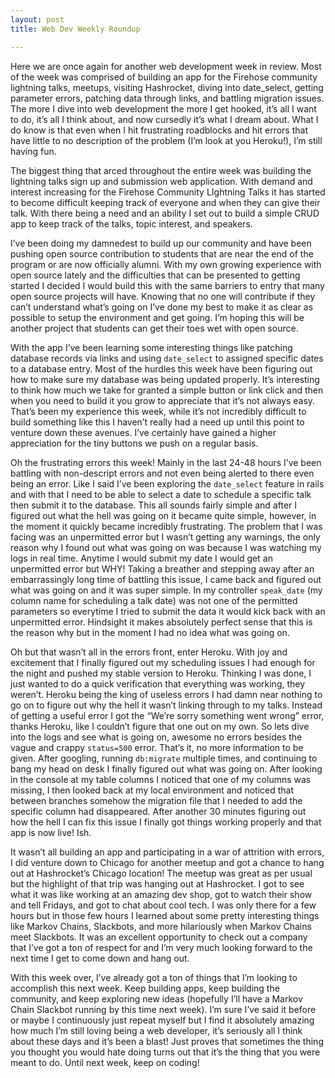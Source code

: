```yaml
---
layout: post
title: Web Dev Weekly Roundup

---
```




Here we are once again for another web development week in review. Most of the week was comprised of building an app for the Firehose community lightning talks, meetups, visiting Hashrocket, diving into date_select, getting parameter errors, patching data through links, and battling migration issues. The more I dive into web development the more I get hooked, it’s all I want to do, it’s all I think about, and now cursedly it’s what I dream about. What I do know is that even when I hit frustrating roadblocks and hit errors that have little to no description of the problem (I’m look at you Heroku!), I’m still having fun.

The biggest thing that arced throughout the entire week was building the lightning talks sign up and submission web application. With demand and interest increasing for the Firehose Community LIghtning Talks it has started to become difficult keeping track of everyone and when they can give their talk. With there being a need and an ability I set out to build a simple CRUD app to keep track of the talks, topic interest, and speakers.

I’ve been doing my damnedest to build up our community and have been pushing open source contribution to students that are near the end of the program or are now officially alumni. With my own growing experience with open source lately and the difficulties that can be presented to getting started I decided I would build this with the same barriers to entry that many open source projects will have. Knowing that no one will contribute if they can’t understand what’s going on I’ve done my best to make it as clear as possible to setup the environment and get going. I’m hoping this will be another project that students can get their toes wet with open source.

With the app I’ve been learning some interesting things like patching database records via links and using `date_select` to assigned specific dates to a database entry. Most of the hurdles this week have been figuring out how to make sure my database was being updated properly. It’s interesting to think how much we take for granted a simple button or link click and then when you need to build it you grow to appreciate that it’s not always easy. That’s been my experience this week, while it’s not incredibly difficult to build something like this I haven’t really had a need up until this point to venture down these avenues. I’ve certainly have gained a higher appreciation for the tiny buttons we push on a regular basis.

Oh the frustrating errors this week! Mainly in the last 24-48 hours I’ve been battling with non-descript errors and not even being alerted to there even being an error. Like I said I’ve been exploring the `date_select` feature in rails and with that I need to be able to select a date to schedule a specific talk then submit it to the database. This all sounds fairly simple and after I figured out what the hell was going on it became quite simple, however, in the moment it quickly became incredibly frustrating. The problem that I was facing was an unpermitted error but I wasn’t getting any warnings, the only reason why I found out what was going on was because I was watching my logs in real time. Anytime I would submit my date I would get an unpermitted error but WHY! Taking a breather and stepping away after an embarrassingly long time of battling this issue, I came back and figured out what was going on and it was super simple. In my controller `speak_date` (my column name for scheduling a talk date) was not one of the permitted parameters so everytime I tried to submit the data it would kick back with an unpermitted error. Hindsight it makes absolutely perfect sense that this is the reason why but in the moment I had no idea what was going on.

Oh but that wasn’t all in the errors front, enter Heroku. With joy and excitement that I finally figured out my scheduling issues I had enough for the night and pushed my stable version to Heroku. Thinking I was done, I just wanted to do a quick verification that everything was working, they weren’t. Heroku being the king of useless errors I had damn near nothing to go on to figure out why the hell it wasn’t linking through to my talks. Instead of getting a useful error I got the “We’re sorry something went wrong” error, thanks Heroku, like I couldn’t figure that one out on my own. So lets dive into the logs and see what is going on, awesome no errors besides the vague and crappy `status=500` error. That’s it, no more information to be given. After googling, running `db:migrate` multiple times, and continuing to bang my head on desk I finally figured out what was going on. After looking in the console at my table columns I noticed that one of my columns was missing, I then looked back at my local environment and noticed that between branches somehow the migration file that I needed to add the specific column had disappeared. After another 30 minutes figuring out how the hell I can fix this issue I finally got things working properly and that app is now live! Ish.

It wasn’t all building an app and participating in a war of attrition with errors, I did venture down to Chicago for another meetup and got a chance to hang out at Hashrocket’s Chicago location! The meetup was great as per usual but the highlight of that trip was hanging out at Hashrocket. I got to see what it was like working at an amazing dev shop, got to watch their show and tell Fridays, and got to chat about cool tech. I was only there for a few hours but in those few hours I learned about some pretty interesting things like Markov Chains, Slackbots, and more hilariously when Markov Chains meet Slackbots. It was an excellent opportunity to check out a company that I’ve got a ton of respect for and I’m very much looking forward to the next time I get to come down and hang out.

With this week over, I’ve already got a ton of things that I’m looking to accomplish this next week. Keep building apps, keep building the community, and keep exploring new ideas (hopefully I’ll have a Markov Chain Slackbot running by this time next week). I’m sure I’ve said it before or maybe I continuously just repeat myself but I find it absolutely amazing how much I’m still loving being a web developer, it’s seriously all I think about these days and it’s been a blast! Just proves that sometimes the thing you thought you would hate doing turns out that it’s the thing that you were meant to do. Until next week, keep on coding!
